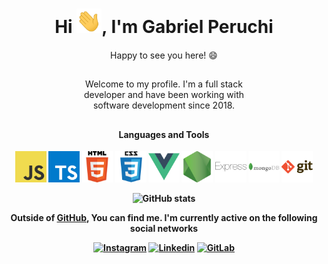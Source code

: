 <h1 align="center">Hi <img src="https://raw.githubusercontent.com/ABSphreak/ABSphreak/master/gifs/Hi.gif" width="40px" />, I'm Gabriel Peruchi</h1>

<h4 align="center" style="font-weight: normal;">Happy to see you here! 😄<h4>

<div align="center">

<div style="font-weight: normal; padding: 10px 100px;">Welcome to my profile. I'm a full stack developer and have been working with software development since 2018.</div>

<h4>Languages and Tools</h4>

<code><img height="50" src="https://raw.githubusercontent.com/github/explore/80688e429a7d4ef2fca1e82350fe8e3517d3494d/topics/javascript/javascript.png" title="JavaScript"></code>
<code><img height="50" src="https://raw.githubusercontent.com/github/explore/80688e429a7d4ef2fca1e82350fe8e3517d3494d/topics/typescript/typescript.png" title="TypeScript"></code>
<code><img height="50" src="https://raw.githubusercontent.com/github/explore/80688e429a7d4ef2fca1e82350fe8e3517d3494d/topics/html/html.png" title="HTML"></code>
<code><img height="50" src="https://raw.githubusercontent.com/github/explore/80688e429a7d4ef2fca1e82350fe8e3517d3494d/topics/css/css.png" title="CSS"></code>
<code><img height="50" src="https://raw.githubusercontent.com/github/explore/80688e429a7d4ef2fca1e82350fe8e3517d3494d/topics/vue/vue.png" title="Vue.js"></code>
<code><img height="50" src="https://raw.githubusercontent.com/github/explore/80688e429a7d4ef2fca1e82350fe8e3517d3494d/topics/nodejs/nodejs.png" title="Node.js"></code>
<code><img height="50" src="https://raw.githubusercontent.com/github/explore/80688e429a7d4ef2fca1e82350fe8e3517d3494d/topics/express/express.png" title="Node.js"></code>
<code><img height="50" src="https://raw.githubusercontent.com/github/explore/80688e429a7d4ef2fca1e82350fe8e3517d3494d/topics/mongodb/mongodb.png" title="MongoDB"></code>
<code><img height="50" src="https://raw.githubusercontent.com/github/explore/80688e429a7d4ef2fca1e82350fe8e3517d3494d/topics/git/git.png" title="Git"></code>

![GitHub stats](https://github-readme-stats.vercel.app/api?username=gabriel-peruchi&show_icons=true)


Outside of [GitHub](https://github.com/gabriel-peruchi), You can find me. I'm currently active on the following social networks

[![Instagram](https://img.shields.io/badge/Instagram-1DA1F2?style=for-the-badge&logo=instagram&logoColor=white)](https://www.instagram.com/gabriel_peruch) 
[![Linkedin](https://img.shields.io/badge/LinkedIn-0077B5?style=for-the-badge&logo=linkedin&logoColor=white)](https://www.linkedin.com/in/gabriel-peruchi-a29500107)
[![GitLab](https://img.shields.io/badge/GitLab-330F63?style=for-the-badge&logo=gitlab&logoColor=white)](https://gitlab.com/gabriel-peruchi)

</div>
